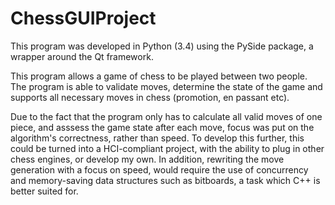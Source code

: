 # ChessGUIProject
This program was developed in Python (3.4) using the PySide package, a wrapper around the Qt framework.

This program allows a game of chess to be played between two people. 
The program is able to validate moves, determine the state of the game and supports all necessary moves in chess (promotion, en passant etc).

Due to the fact that the program only has to calculate all valid moves of one piece, and asssess the game state after each move, focus was put on the algorithm's correctness, rather than speed.
To develop this further, this could be turned into a HCI-compliant project, with the ability to plug in other chess engines, or develop my own.
In addition, rewriting the move generation with a focus on speed, would require the use of concurrency and memory-saving data structures such as bitboards, a task which C++ is better suited for.

